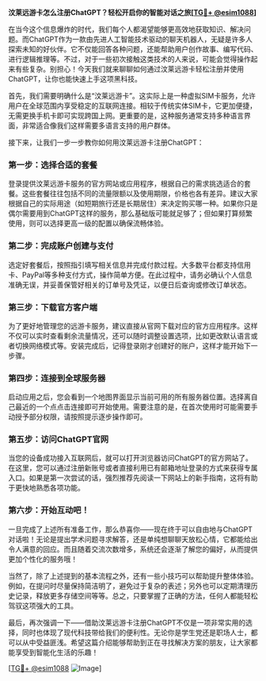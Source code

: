 **汶莱远游卡怎么注册ChatGPT？轻松开启你的智能对话之旅[[TG💪+ @esim1088](https://t.me/s/esim1088)]**

在当今这个信息爆炸的时代，我们每个人都渴望能够更高效地获取知识、解决问题。而ChatGPT作为一款由先进人工智能技术驱动的聊天机器人，无疑是许多人探索未知的好伙伴。它不仅能回答各种问题，还能帮助用户创作故事、编写代码、进行逻辑推理等。不过，对于一些初次接触这类技术的人来说，可能会觉得操作起来有些复杂。别担心！今天我们就来聊聊如何通过汶莱远游卡轻松注册并使用ChatGPT，让你也能快速上手这项黑科技。

首先，我们需要明确什么是“汶莱远游卡”。这实际上是一种虚拟SIM卡服务，允许用户在全球范围内享受稳定的互联网连接。相较于传统实体SIM卡，它更加便捷，无需更换手机卡即可实现跨国上网。更重要的是，这种服务通常支持多种语言界面，非常适合像我们这样需要多语言支持的用户群体。

接下来，让我们一步一步教你如何用汶莱远游卡注册ChatGPT：

### 第一步：选择合适的套餐
登录提供汶莱远游卡服务的官方网站或应用程序，根据自己的需求挑选适合的套餐。这些套餐往往包括不同的流量限额以及使用期限，价格也各有差异。建议大家根据自己的实际用途（如短期旅行还是长期居住）来决定购买哪一种。如果你只是偶尔需要用到ChatGPT这样的服务，那么基础版可能就足够了；但如果打算频繁使用，则可以选择更高一级的配置以确保流畅体验。

### 第二步：完成账户创建与支付
选定好套餐后，按照指引填写相关信息并完成付款过程。大多数平台都支持信用卡、PayPal等多种支付方式，操作简单方便。在此过程中，请务必确认个人信息准确无误，并妥善保管好相关的订单号及凭证，以便日后查询或修改订单状态。

### 第三步：下载官方客户端
为了更好地管理您的远游卡服务，建议直接从官网下载对应的官方应用程序。这样不仅可以实时查看剩余流量情况，还可以随时调整设置选项，比如更改默认语言或者切换网络模式等。安装完成后，记得登录刚才创建好的账户，这样才能开始下一步骤。

### 第四步：连接到全球服务器
启动应用之后，您会看到一个地图界面显示当前可用的所有服务器位置。选择离自己最近的一个点点击连接即可开始使用。需要注意的是，在首次使用时可能需要手动授予部分权限，请按照提示逐步操作即可。

### 第五步：访问ChatGPT官网
当您的设备成功接入互联网后，就可以打开浏览器访问ChatGPT的官方网站了。在这里，您可以通过注册新账号或者直接利用已有邮箱地址登录的方式来获得专属入口。如果是第一次尝试的话，强烈推荐先阅读一下网站上的新手指南，这将有助于更快地熟悉各项功能。

### 第六步：开始互动吧！
一旦完成了上述所有准备工作，那么恭喜你——现在终于可以自由地与ChatGPT对话啦！无论是提出学术问题寻求解答，还是单纯想聊聊天放松心情，它都能给出令人满意的回应。而且随着交流次数增多，系统还会逐渐了解您的偏好，从而提供更加个性化的服务哦！

当然了，除了上述提到的基本流程之外，还有一些小技巧可以帮助提升整体体验。例如，在提问时尽量保持简洁明了，避免过于复杂的表述；另外也可以定期清理历史记录，释放更多存储空间等等。总之，只要掌握了正确的方法，任何人都能轻松驾驭这项强大的工具。

最后，再次强调一下——借助汶莱远游卡注册ChatGPT不仅是一项非常实用的选择，同时也体现了现代科技带给我们的便利性。无论你是学生党还是职场人士，都可以从中受益匪浅。希望这篇介绍能够帮助到正在寻找解决方案的朋友，让大家都能享受到智能化生活的乐趣！

[[TG💪+ @esim1088](https://t.me/s/esim1088) ![Image](https://i.postimg.cc/4NQfJmqS/Snipaste-2025-05-13-00-14-12.png)]